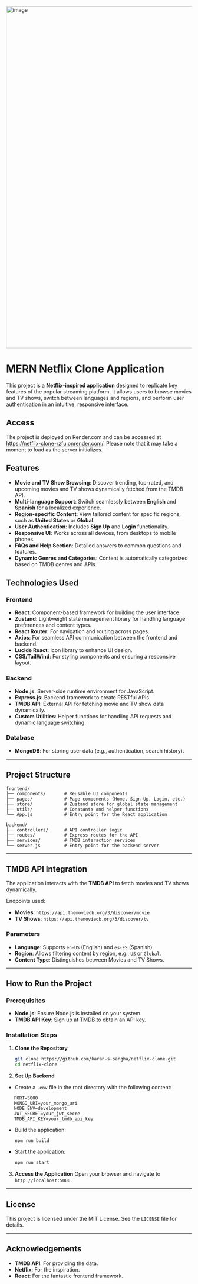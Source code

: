 <img width="925" alt="image" src="https://github.com/user-attachments/assets/84778cc2-a01a-4c94-ab1a-ae95d063b4ea" />

# MERN Netflix Clone Application

This project is a **Netflix-inspired application** designed to replicate key features of the popular streaming platform. It allows users to browse movies and TV shows, switch between languages and regions, and perform user authentication in an intuitive, responsive interface.


## Access
The project is deployed on Render.com and can be accessed at https://netflix-clone-rzfu.onrender.com/. Please note that it may take a moment to load as the server initializes.

## Features
- **Movie and TV Show Browsing**: Discover trending, top-rated, and upcoming movies and TV shows dynamically fetched from the TMDB API.
- **Multi-language Support**: Switch seamlessly between **English** and **Spanish** for a localized experience.
- **Region-specific Content**: View tailored content for specific regions, such as **United States** or **Global**.
- **User Authentication**: Includes **Sign Up** and **Login** functionality.
- **Responsive UI**: Works across all devices, from desktops to mobile phones.
- **FAQs and Help Section**: Detailed answers to common questions and features.
- **Dynamic Genres and Categories**: Content is automatically categorized based on TMDB genres and APIs.



## Technologies Used
### **Frontend**
- **React**: Component-based framework for building the user interface.
- **Zustand**: Lightweight state management library for handling language preferences and content types.
- **React Router**: For navigation and routing across pages.
- **Axios**: For seamless API communication between the frontend and backend.
- **Lucide React**: Icon library to enhance UI design.
- **CSS/TailWind**: For styling components and ensuring a responsive layout.

### **Backend**
- **Node.js**: Server-side runtime environment for JavaScript.
- **Express.js**: Backend framework to create RESTful APIs.
- **TMDB API**: External API for fetching movie and TV show data dynamically.
- **Custom Utilities**: Helper functions for handling API requests and dynamic language switching.

### **Database**
- **MongoDB**: For storing user data (e.g., authentication, search history).


---
## Project Structure

```plaintext
frontend/
├── components/       # Reusable UI components
├── pages/            # Page components (Home, Sign Up, Login, etc.)
├── store/            # Zustand store for global state management
├── utils/            # Constants and helper functions
└── App.js            # Entry point for the React application

backend/
├── controllers/      # API controller logic
├── routes/           # Express routes for the API
├── services/         # TMDB interaction services
└── server.js         # Entry point for the backend server
```

---

## TMDB API Integration

The application interacts with the **TMDB API** to fetch movies and TV shows dynamically. 

Endpoints used:
- **Movies**: `https://api.themoviedb.org/3/discover/movie`
- **TV Shows**: `https://api.themoviedb.org/3/discover/tv`

### Parameters
- **Language**: Supports `en-US` (English) and `es-ES` (Spanish).
- **Region**: Allows filtering content by region, e.g., `US` or `Global`.
- **Content Type**: Distinguishes between Movies and TV Shows.

---

## How to Run the Project

### Prerequisites
- **Node.js**: Ensure Node.js is installed on your system.
- **TMDB API Key**: Sign up at [TMDB](https://www.themoviedb.org/) to obtain an API key.

### Installation Steps

1. **Clone the Repository**
   ```bash
   git clone https://github.com/karan-s-sangha/netflix-clone.git
   cd netflix-clone
   ```

2. **Set Up Backend**
- Create a `.env` file in the root directory with the following content:
```env
   PORT=5000
   MONGO_URI=your_mongo_uri
   NODE_ENV=development
   JWT_SECRET=your_jwt_secre
   TMDB_API_KEY=your_tmdb_api_key
```
- Build the application:
  ```bash
  npm run build
  ```
  
- Start the application:
  ```bash
  npm run start
  ```

3. **Access the Application**
   Open your browser and navigate to `http://localhost:5000`.

---


## License

This project is licensed under the MIT License. See the `LICENSE` file for details.

---

## Acknowledgements

- **TMDB API**: For providing the data.
- **Netflix**: For the inspiration.
- **React**: For the fantastic frontend framework.
